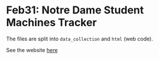 Feb31: Notre Dame Student Machines Tracker
=====================================
The files are split into `data_collection` and `html` (web code). 

See the website [here]("http://dsg1.crc.nd.edu/cse30246/feb31/")

